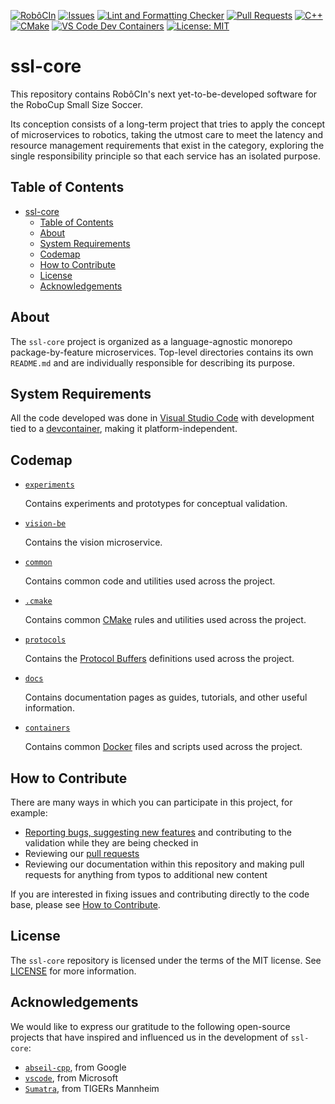[![RobôCIn](https://img.shields.io/badge/🇧🇷-RobôCIn-009B3A)](https://robocin.com.br)
[![Issues](https://img.shields.io/github/issues/robocin/ssl-core)](https://github.com/robocin/ssl-core/issues)
[![Lint and Formatting Checker](https://github.com/robocin/ssl-core/actions/workflows/lint-and-formatting-checker.yaml/badge.svg?branch=main)](https://github.com/robocin/ssl-core/actions/workflows/lint-and-formatting-checker.yaml?query=branch%3Amain)
[![Pull Requests](https://img.shields.io/github/issues-pr/robocin/ssl-core)](https://github.com/robocin/ssl-core/pulls)
[![C++](https://img.shields.io/badge/C%2B%2B-20%2B-darkblue.svg)](https://en.cppreference.com/w/cpp/20)
[![CMake](https://img.shields.io/badge/CMake-3.28%2B-blue.svg)](https://cmake.org/cmake/help/latest/release/3.28.html)
[![VS Code Dev Containers](https://img.shields.io/static/v1?label=VS+Code&message=Dev+Containers&logo=visualstudiocode&color=007ACC&labelColor=2C2C32&logoColor=007ACC)](https://code.visualstudio.com/docs/devcontainers/containers)
[![License: MIT](https://img.shields.io/badge/License-MIT-orange.svg)](LICENSE)

# ssl-core

This repository contains RobôCIn's next yet-to-be-developed software for the RoboCup Small Size Soccer.

Its conception consists of a long-term project that tries to apply the concept of microservices to robotics, taking the utmost care to meet the latency and resource management requirements that exist in the category, exploring the single responsibility principle so that each service has an isolated purpose.

## Table of Contents

- [ssl-core](#ssl-core)
  - [Table of Contents](#table-of-contents)
  - [About](#about)
  - [System Requirements](#system-requirements)
  - [Codemap](#codemap)
  - [How to Contribute](#how-to-contribute)
  - [License](#license)
  - [Acknowledgements](#acknowledgements)

## About

The `ssl-core` project is organized as a language-agnostic monorepo package-by-feature microservices. Top-level directories contains its own `README.md` and are individually responsible for describing its purpose.

## System Requirements

All the code developed was done in [Visual Studio Code](https://code.visualstudio.com) with development tied to a [devcontainer](https://code.visualstudio.com/docs/devcontainers/containers), making it platform-independent.

## Codemap

* [`experiments`](experiments/README.md)

  Contains experiments and prototypes for conceptual validation.

* [`vision-be`](vision-be/README.md)

  Contains the vision microservice.

* [`common`](common/README.md)

  Contains common code and utilities used across the project.

* [`.cmake`](.cmake/README.md)

  Contains common [CMake](https://cmake.org) rules and utilities used across the project.

* [`protocols`](protocols/README.md)

  Contains the [Protocol Buffers](https://developers.google.com/protocol-buffers) definitions used across the project.

* [`docs`](docs/README.md)

  Contains documentation pages as guides, tutorials, and other useful information.

* [`containers`](containers/README.md)

  Contains common [Docker](https://www.docker.com) files and scripts used across the project.

## How to Contribute

There are many ways in which you can participate in this project, for example:

* [Reporting bugs, suggesting new features](https://github.com/robocin/ssl-core/issues) and contributing to the validation while they are being checked in
* Reviewing our [pull requests](https://github.com/robocin/ssl-core/pulls)
* Reviewing our documentation within this repository and making pull requests for anything from typos to additional new content

If you are interested in fixing issues and contributing directly to the code base,
please see [How to Contribute](docs/how-to-contribute.md).

## License

The `ssl-core` repository is licensed under the terms of the MIT license. See [LICENSE](LICENSE) for more information.

## Acknowledgements

We would like to express our gratitude to the following open-source projects that have inspired and influenced us in the development of `ssl-core`:

* [`abseil-cpp`](https://github.com/abseil/abseil-cpp), from Google
* [`vscode`](https://github.com/microsoft/vscode), from Microsoft
* [`Sumatra`](https://github.com/TIGERs-Mannheim/Sumatra), from TIGERs Mannheim
